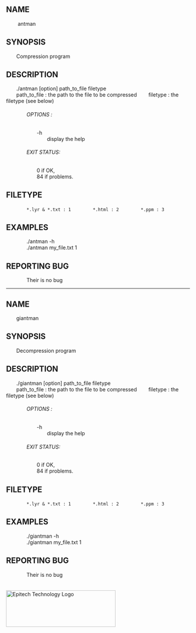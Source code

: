 ## NAME
&emsp;&emsp; antman

## SYNOPSIS
&emsp;&emsp;Compression program

## DESCRIPTION
&emsp;&emsp;./antman [option] path_to_file filetype<br/>
&emsp;&emsp;path_to_file : the path to the file to be compressed
&emsp;&emsp;filetype    : the filetype (see below)<br/>
###### &emsp;&emsp;&emsp;&emsp;OPTIONS :
&emsp;&emsp;&emsp;&emsp;&emsp;&emsp;-h<br/>
&emsp;&emsp;&emsp;&emsp;&emsp;&emsp;&emsp;&emsp;display the help

###### &emsp;&emsp;&emsp;&emsp;EXIT STATUS:
&emsp;&emsp;&emsp;&emsp;&emsp;&emsp;0   if OK,<br/>
&emsp;&emsp;&emsp;&emsp;&emsp;&emsp;84  if problems.

## FILETYPE
&emsp;&emsp;&emsp;&emsp;``*.lyr & *.txt : 1``
&emsp;&emsp;&emsp;&emsp;``*.html : 2``
&emsp;&emsp;&emsp;&emsp;``*.ppm : 3``

## EXAMPLES
&emsp;&emsp;&emsp;&emsp;./antman -h<br/>
&emsp;&emsp;&emsp;&emsp;./antman my_file.txt 1

## REPORTING BUG
&emsp;&emsp;&emsp;&emsp;Their is no bug

---

## NAME
&emsp;&emsp;giantman

## SYNOPSIS
&emsp;&emsp;Decompression program

## DESCRIPTION
&emsp;&emsp;./giantman [option] path_to_file filetype<br/>
&emsp;&emsp;path_to_file : the path to the file to be compressed
&emsp;&emsp;filetype    : the filetype (see below)

###### &emsp;&emsp;&emsp;&emsp;OPTIONS :
&emsp;&emsp;&emsp;&emsp;&emsp;&emsp;-h<br/>
&emsp;&emsp;&emsp;&emsp;&emsp;&emsp;&emsp;&emsp;display the help

###### &emsp;&emsp;&emsp;&emsp;EXIT STATUS:
&emsp;&emsp;&emsp;&emsp;&emsp;&emsp;0   if OK,<br/>
&emsp;&emsp;&emsp;&emsp;&emsp;&emsp;84  if problems.

## FILETYPE
&emsp;&emsp;&emsp;&emsp;``*.lyr & *.txt : 1``
&emsp;&emsp;&emsp;&emsp;``*.html : 2``
&emsp;&emsp;&emsp;&emsp;``*.ppm : 3``

## EXAMPLES
&emsp;&emsp;&emsp;&emsp;./giantman -h<br/>
&emsp;&emsp;&emsp;&emsp;./giantman my_file.txt 1

## REPORTING BUG
&emsp;&emsp;&emsp;&emsp;Their is no bug
<br/><br/><br/>
<img src="https://newsroom.ionis-group.com/wp-content/uploads/2021/10/EPITECH-TECHNOLOGY-QUADRI-2021.png" alt="Epitech Technology Logo" title="Epitech Technology Logo" width=300 height=100>

